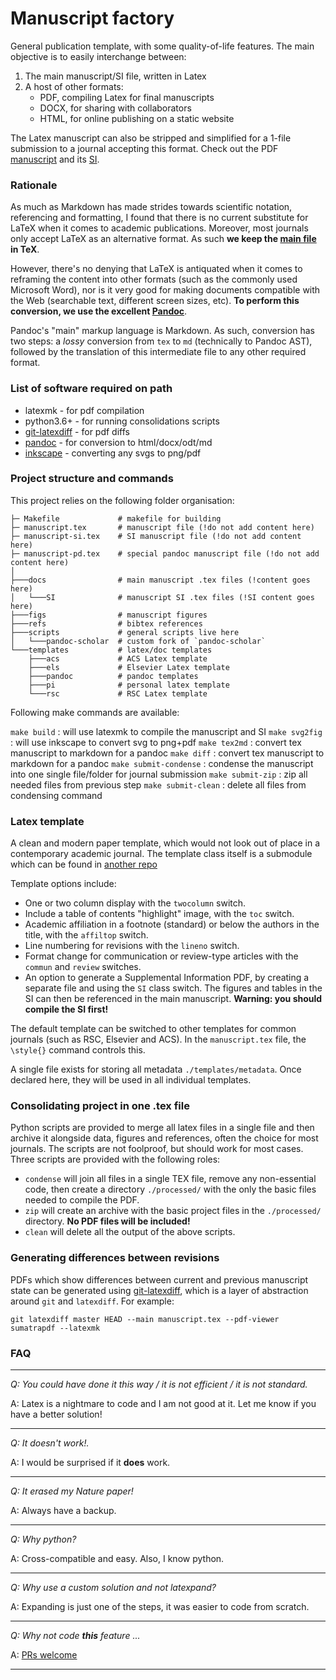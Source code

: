 # Manuscript factory

General publication template, with some quality-of-life features. The main
objective is to easily interchange between:

1. The main manuscript/SI file, written in Latex
2. A host of other formats:
    * PDF, compiling Latex for final manuscripts
    * DOCX, for sharing with collaborators
    * HTML, for online publishing on a static website

The Latex manuscript can also be stripped and simplified for a 1-file submission
to a journal accepting this format. Check out the PDF
[manuscript](./manuscript.pdf) and its [SI](./manuscript-SI.pdf).

### Rationale

As much as Markdown has made strides towards scientific notation, referencing
and formatting, I found that there is no current substitute for LaTeX when it
comes to academic publications. Moreover, most journals only accept LaTeX as an
alternative format. As such **we keep the [main file](manuscript.tex) in TeX**.

However, there's no denying that LaTeX is antiquated when it comes to reframing
the content into other formats (such as the commonly used Microsoft Word), nor
is it very good for making documents compatible with the Web (searchable text,
different screen sizes, etc). **To perform this conversion, we use the excellent
[Pandoc](https://pandoc.org)**.

Pandoc's "main" markup language is Markdown. As such, conversion has two steps:
a *lossy* conversion from `tex` to `md` (technically to Pandoc AST), followed by
the translation of this intermediate file to any other required format.

### List of software required on path

* latexmk - for pdf compilation
* python3.6+ - for running consolidations scripts
* [git-latexdiff](https://gitlab.com/git-latexdiff/git-latexdiff) - for pdf diffs
* [pandoc](https://pandoc.org) - for conversion to html/docx/odt/md
* [inkscape](https://inkscape.org) - converting any svgs to png/pdf

### Project structure and commands

This project relies on the following folder organisation:

```
├─ Makefile             # makefile for building
├─ manuscript.tex       # manuscript file (!do not add content here)
├─ manuscript-si.tex    # SI manuscript file (!do not add content here)
├─ manuscript-pd.tex    # special pandoc manuscript file (!do not add content here)
│
├───docs                # main manuscript .tex files (!content goes here)
│   └───SI              # manuscript SI .tex files (!SI content goes here)
├───figs                # manuscript figures
├───refs                # bibtex references
├───scripts             # general scripts live here 
│   └───pandoc-scholar  # custom fork of `pandoc-scholar`
└───templates           # latex/doc templates
    ├───acs             # ACS Latex template
    ├───els             # Elsevier Latex template
    ├───pandoc          # pandoc templates
    ├───pi              # personal latex template
    └───rsc             # RSC Latex template
```

Following make commands are available:

`make build` : will use latexmk to compile the manuscript and SI
`make svg2fig` : will use inkscape to convert svg to png+pdf
`make tex2md` : convert tex manuscript to markdown for a pandoc
`make diff` : convert tex manuscript to markdown for a pandoc
`make submit-condense` : condense the manuscript into one single file/folder for journal submission
`make submit-zip` : zip all needed files from previous step
`make submit-clean` : delete all files from condensing command

### Latex template

A clean and modern paper template, which would not look out of place in a
contemporary academic journal. The template class itself is a submodule which
can be found in [another repo](https://github.com/pauliacomi/latex-paper-class)

Template options include:

* One or two column display with the `twocolumn` switch.
* Include a table of contents "highlight" image, with the `toc` switch.
* Academic affiliation in a footnote (standard) or below the 
  authors in the title, with the `affiltop` switch.
* Line numbering for revisions with the `lineno` switch.
* Format change for communication or review-type articles
  with the `commun` and `review` switches.
* An option to generate a Supplemental Information PDF, by creating a separate
  file and using the `SI` class switch. The figures and tables in the SI can
  then be referenced in the main manuscript. **Warning: you should compile the
  SI first!**

The default template can be switched to other templates for common journals
(such as RSC, Elsevier and ACS). In the `manuscript.tex` file, the `\style{}`
command controls this.

A single file exists for storing all metadata `./templates/metadata`. Once
declared here, they will be used in all individual templates.


### Consolidating project in one .tex file

Python scripts are provided to merge all latex files in a single file and then
archive it alongside data, figures and references, often the choice for most
journals. The scripts are not foolproof, but should work for most cases. Three
scripts are provided with the following roles:

* `condense` will join all files in a single TEX file, remove any non-essential
  code, then create a directory `./processed/` with the only the basic files
  needed to compile the PDF.
* `zip` will create an archive with the basic project files in the
  `./processed/` directory. **No PDF files will be included!**
* `clean` will delete all the output of the above scripts.

### Generating differences between revisions

PDFs which show differences between current and previous manuscript state can be
generated using
[git-latexdiff](https://gitlab.com/git-latexdiff/git-latexdiff), which is a
layer of abstraction around `git` and `latexdiff`. For example:

```
git latexdiff master HEAD --main manuscript.tex --pdf-viewer sumatrapdf --latexmk
```

### FAQ

---
*Q: You could have done it this way / it is not efficient / it is not standard.*

A: Latex is a nightmare to code and I am not good at it. Let me know if you have
a better solution!

---
*Q: It doesn't work!.*

A: I would be surprised if it **does** work.

---
*Q: It erased my Nature paper!*

A: Always have a backup.

---
*Q: Why python?*

A: Cross-compatible and easy. Also, I know python.

---
*Q: Why use a custom solution and not latexpand?*

A: Expanding is just one of the steps, it was easier to code from scratch.

---
*Q: Why not code **this** feature ...*

A: [PRs welcome](http://makeapullrequest.com/)

---
